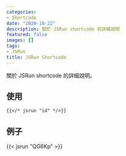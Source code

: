 ```yaml
---
categories:
- Shortcode
date: "2020-10-22"
description: 關於 JSRun shortcode 的詳細說明
featured: false
images: []
tags:
- JSRun
title: JSRun Shortcode
---
```


關於 JSRun shortcode 的詳細說明。
<!--more-->

## 使用

```markdown
{{</* jsrun "id" */>}}
```

## 例子

{{< jsrun "QG6Kp" >}}

